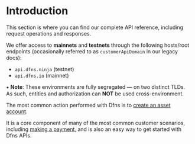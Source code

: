 # Introduction

This section is where you can find our complete API reference, including request operations and responses.

We offer access to **mainnets** and **testnets** through the following hosts/root endpoints (occasionally referred to as `customerApiDomain` in our legacy docs):

* `api.dfns.ninja` (testnet)
* `api.dfns.io` (mainnet)

⭑ **Note**: These environments are fully segregated — on two distinct TLDs. As such, entities and authorization can **NOT** be used cross-environment.

The most common action performed with Dfns is to [create an asset account](high-level-api-asset-accounts-and-payments/asset-accounts/createassetaccount.md).

It is a core component of many of the most common customer scenarios, including [making a payment](broken-reference), and is also an easy way to get started with Dfns APIs.
